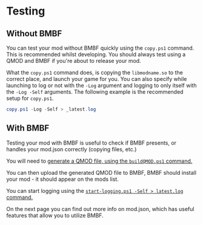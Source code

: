 # Testing

## Without BMBF

You can test your mod without BMBF quickly using the `copy.ps1` command. This is recommended whilst developing. You should always test using a QMOD and BMBF if you're about to release your mod.

What the `copy.ps1` command does, is copying the `libmodname.so` to the correct place, and launch your game for you. You can also specify while launching to log or not with the `-Log` argument and logging to only itself with the `-Log -Self` arguments. The following example is the recommended setup for `copy.ps1`.

```powershell
copy.ps1 -Log -Self > _latest.log
```

## With BMBF

Testing your mod with BMBF is useful to check if BMBF presents, or handles your mod.json correctly (copying files, etc.)

You will need to [generate a QMOD file, using the `buildQMOD.ps1` command.](/getting-started/creating_a_project#buildqmodps1)

You can then upload the generated QMOD file to BMBF, BMBF should install your mod - it should appear on the mods list.

You can start logging using the [`start-logging.ps1 -Self > latest.log` command.](/getting-started/creating_a_project#start-loggingps1)

On the next page you can find out more info on mod.json, which has useful features that allow you to utilize BMBF.
